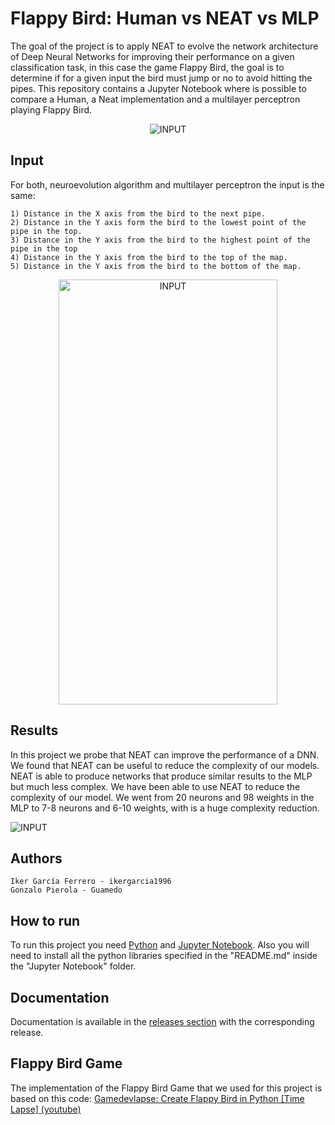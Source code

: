 # Flappy Bird: Human vs NEAT vs MLP
The goal of the project is to apply NEAT to evolve the network architecture of Deep Neural Networks for improving their performance on a given classification task, in this case the game Flappy Bird, the goal is to determine if for a given input the bird must jump or no to avoid hitting the pipes.
This repository contains a Jupyter Notebook where is possible to compare a Human, a Neat implementation and a multilayer perceptron playing Flappy Bird. 

<p align="center">
 <img src="https://github.com/ikergarcia1996/Flappy-Bird-NEAT-vs-DEEP/blob/master/DemoImages/ComparisonPlaying.gif?raw=true" alt="INPUT" />

</p>

## Input

For both, neuroevolution algorithm and multilayer perceptron the input is the same:
 
    1) Distance in the X axis from the bird to the next pipe.
    2) Distance in the Y axis form the bird to the lowest point of the pipe in the top.
    3) Distance in the Y axis from the bird to the highest point of the pipe in the top
    4) Distance in the Y axis from the bird to the top of the map.
    5) Distance in the Y axis from the bird to the bottom of the map.
    
<p align="center">

<img src="https://github.com/ikergarcia1996/Flappy-Bird-NEAT-vs-DEEP/blob/master/DemoImages/Input.png?raw=true" alt="INPUT" width="350" height="680" />

</p>


## Results

In this project we probe that NEAT can improve the performance of a DNN. We found that NEAT can be useful to reduce the complexity of our models. NEAT is able to produce networks that produce similar results to the MLP but much less complex. We have been able to use NEAT to reduce the complexity of our model. We went from 20 neurons and 98 weights in the MLP to 7-8 neurons and 6-10 weights, with is a huge complexity reduction.


![INPUT](https://github.com/ikergarcia1996/Flappy-Bird-NEAT-vs-DEEP/blob/master/DemoImages/comp.png?raw=true)

## Authors
```
Iker García Ferrero - ikergarcia1996
Gonzalo Pierola - Guamedo
```
## How to run
To run this project you need [Python](https://www.python.org/) and [Jupyter Notebook](http://jupyter.org/).
Also you will need to install all the python libraries specified in the "README.md" inside the "Jupyter Notebook" folder.

## Documentation
Documentation is available in the [releases section](https://github.com/ikergarcia1996/Flappy-Bird-NEAT-vs-DEEP/releases/) with the corresponding release.

## Flappy Bird Game
The implementation of the Flappy Bird Game that we used for this project is based on this code:
[Gamedevlapse: Create Flappy Bird in Python \[Time Lapse\] (youtube)](https://youtu.be/h2Uhla6nLDU)
